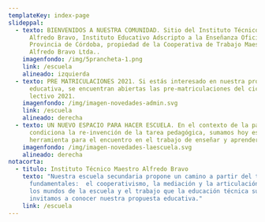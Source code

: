 ```yaml
---
templateKey: index-page
slideppal:
  - texto: BIENVENIDOS A NUESTRA COMUNIDAD. Sitio del Instituto Técnico Maestro
      Alfredo Bravo, Instituto Educativo Adscripto a la Enseñanza Oficial de la
      Provincia de Córdoba, propiedad de la Cooperativa de Trabajo Maestro
      Alfredo Bravo Ltda..
    imagenfondo: /img/5prancheta-1.png
    link: /escuela
    alineado: izquierda
  - texto: PRE MATRICULACIONES 2021. Si estás interesado en nuestra propuesta
      educativa, se encuentran abiertas las pre-matriculaciones del ciclo
      lectivo 2021.
    imagenfondo: /img/imagen-novedades-admin.svg
    link: /escuela
    alineado: derecha
  - texto: UN NUEVO ESPACIO PARA HACER ESCUELA. En el contexto de la pandemia que
      condiciona la re-invención de la tarea pedagógica, sumamos hoy esta nueva
      herramienta para el encuentro en el trabajo de enseñar y aprender
    imagenfondo: /img/imagen-novedades-laescuela.svg
    alineado: derecha
notacorta:
  - titulo: Instituto Técnico Maestro Alfredo Bravo
    texto: "Nuestra escuela secundaria propone un camino a partir del tres ejes
      fundamentales:  el cooperativismo, la mediación y la articulación entre
      los mundos de la escuela y el trabajo que la educación técnica supone. Te
      invitamos a conocer nuestra propuesta educativa."
    link: /escuela
---
```

